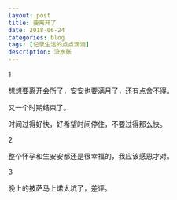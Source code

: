 ```yaml
---
layout: post
title: 要离开了
date: 2018-06-24
categories: blog
tags: [记录生活的点点滴滴]
description: 流水账
---
```


1 

想想要离开会所了，安安也要满月了，还有点舍不得。

又一个时期结束了。

时间过得好快，好希望时间停住，不要过得那么快。

2

整个怀孕和生安安都还是很幸福的，我应该感恩才对。

3

晚上的披萨马上诺太坑了，差评。






